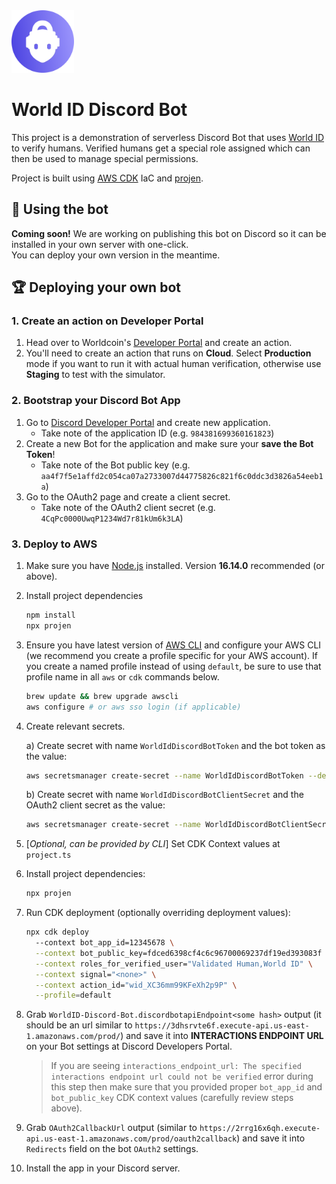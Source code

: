 <img src="logo.png" alt="World ID Discord Bot logo" width="100" />

# World ID Discord Bot

This project is a demonstration of serverless Discord Bot that uses [World ID](#-about-world-id) to verify humans. Verified humans get a special role assigned which can then be used to manage special permissions.

Project is built using [AWS CDK](https://docs.aws.amazon.com/cdk/v2/guide/home.html) IaC and [projen](https://github.com/projen/projen#readme).

## 🚀 Using the bot

**Coming soon!** We are working on publishing this bot on Discord so it can be installed in your own server with one-click.  
You can deploy your own version in the meantime.

## 🏆 Deploying your own bot

### 1. Create an action on Developer Portal

1. Head over to Worldcoin's [Developer Portal](https://developer.worldcoin.org) and create an action.
2. You'll need to create an action that runs on **Cloud**. Select **Production** mode if you want to run it with actual human verification, otherwise use **Staging** to test with the simulator.

### 2. Bootstrap your Discord Bot App

1. Go to [Discord Developer Portal](https://discord.com/developers/applications) and create new application.
   - Take note of the application ID (e.g. `984381699360161823`)
2. Create a new Bot for the application and make sure your **save the Bot Token**!
   - Take note of the Bot public key (e.g. `aa4f7f5e1affd2c054ca07a2733007d44775826c821f6c0ddc3d3826a54eeb1a`)
3. Go to the OAuth2 page and create a client secret.
   - Take note of the OAuth2 client secret (e.g. `4CqPc0000UwqP1234Wd7r81kUm6k3LA`)

### 3. Deploy to AWS

1. Make sure you have [Node.js](https://nodejs.org) installed. Version **16.14.0** recommended (or above).

1. Install project dependencies

   ```sh
   npm install
   npx projen
   ```

1. Ensure you have latest version of [AWS CLI](https://aws.amazon.com/cli/) and configure your AWS CLI (we recommend you create a profile specific for your AWS account). If you create a named profile instead of using `default`, be sure to use that profile name in all `aws` or `cdk` commands below.

   ```sh
   brew update && brew upgrade awscli
   aws configure # or aws sso login (if applicable)
   ```

1. Create relevant secrets.

   a) Create secret with name `WorldIdDiscordBotToken` and the bot token as the value:

   ```sh
   aws secretsmanager create-secret --name WorldIdDiscordBotToken --description "Bot token for World ID Discord Bot" --secret-string <your 60+ chars long bot token saved during bot creation> --profile default
   ```

   b) Create secret with name `WorldIdDiscordBotClientSecret` and the OAuth2 client secret as the value:

   ```sh
   aws secretsmanager create-secret --name WorldIdDiscordBotClientSecret --description "Client secret for World ID Discord Bot" --secret-string <your bot client secret> --profile default
   ```

1. [_Optional, can be provided by CLI_] Set CDK Context values at `project.ts`

1. Install project dependencies:

   ```sh
   npx projen
   ```

1. Run CDK deployment (optionally overriding deployment values):

   ```sh
   npx cdk deploy
     --context bot_app_id=12345678 \
     --context bot_public_key=fdced6398cf4c6c96700069237df19ed393083f \
     --context roles_for_verified_user="Validated Human,World ID" \
     --context signal="<none>" \
     --context action_id="wid_XC36mm99KFeXh2p9P" \
     --profile=default
   ```

1. Grab `WorldID-Discord-Bot.discordbotapiEndpoint<some hash>` output (it should be an url similar to `https://3dhsrvte6f.execute-api.us-east-1.amazonaws.com/prod/`) and save it into <b>INTERACTIONS ENDPOINT URL</b> on your Bot settings at Discord Developers Portal.

   > If you are seeing `interactions_endpoint_url: The specified interactions endpoint url could not be verified` error during this step then make sure that you provided proper `bot_app_id` and `bot_public_key` CDK context values (carefully review steps above).

1. Grab `OAuth2CallbackUrl` output (similar to `https://2rrg16x6qh.execute-api.us-east-1.amazonaws.com/prod/oauth2callback`) and save it into `Redirects` field on the bot `OAuth2` settings.

1. Install the app in your Discord server.

<!-- WORLD-ID-SHARED-README-TAG:START - Do not remove or modify this section directly -->
<!-- WORLD-ID-SHARED-README-TAG:END -->
